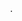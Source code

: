                                  .                                                                                                                                                                                                                                                                                                                                                                                                                                         
   
    
    
             
      
    
   
